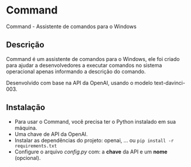 # Command

Command - Assistente de comandos para o Windows

## Descrição

Command é um assistente de comandos para o Windows, ele foi criado para ajudar a desenvolvedores a executar comandos no sistema operacional apenas informando a descrição do comando.

Desenvolvido com base na API da OpenAI, usando o modelo text-davinci-003.

## Instalação

- Para usar o Command, você precisa ter o Python instalado em sua máquina.
- Uma chave de API da OpenAI.
- Instalar as dependências do projeto: openai, ... ou `pip install -r requirements.txt`
- Configure o arquivo _config.py_ com: a **chave** da API e um **nome** (opcional).
